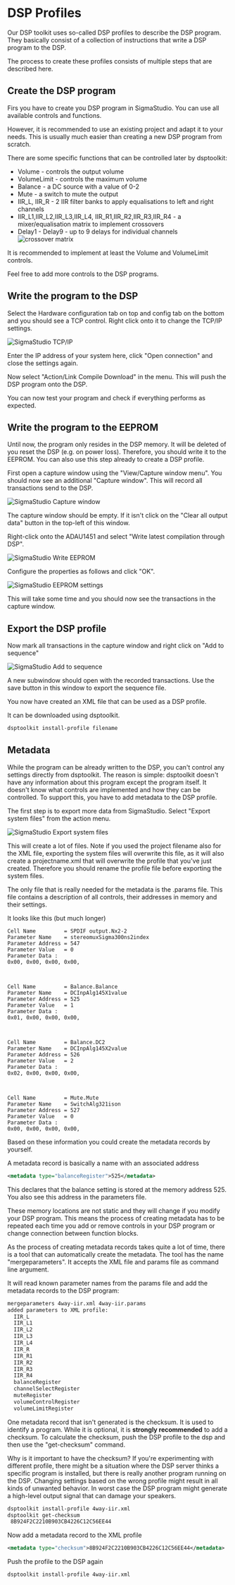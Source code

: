 # DSP Profiles

Our DSP toolkit uses so-called DSP profiles to describe the DSP program. They basically consist of a collection of instructions that write a DSP program to the DSP.

The process to create these profiles consists of multiple steps that are described here.

## Create the DSP program

Firs you have to create you DSP program in SigmaStudio. You can use all available controls and functions.

However, it is recommended to use an existing project and adapt it to your needs. This is usually much easier than creating a new DSP program from scratch.

There are some specific functions that can be controlled later by dsptoolkit:

- Volume - controls the output volume
- VolumeLimit - controls the maximum volume
- Balance - a DC source with a value of 0-2
- Mute - a switch to mute the output
- IIR_L, IIR_R - 2 IIR filter banks to apply equalisations to left and
 right channels
- IIR_L1,IIR_L2,IIR_L3,IIR_L4, IIR_R1,IIR_R2,IIR_R3,IIR_R4 - a mixer/equalisation matrix to implement crossovers
- Delay1 - Delay9 - up to 9 delays for individual channels
  ![crossover matrix](img/crossover-matrix.png)

It is recommended to implement at least the Volume and VolumeLimit controls.

Feel free to add more controls to the DSP programs.

## Write the program to the DSP

Select the Hardware configuration tab on top and config tab on the bottom and you should see a TCP control. Right click onto it to change the TCP/IP settings.

![SigmaStudio TCP/IP](img/ss-tcpip.png)

Enter the IP address of your system here, click "Open connection" and close the settings again.

Now select "Action/Link Compile Download" in the menu. This will push the DSP program onto the DSP.

You can now test your program and check if everything performs as expected.

## Write the program to the EEPROM

Until now, the program only resides in the DSP memory. It will be deleted of you reset the DSP (e.g. on power loss). Therefore, you should write it to the EEPROM. You can also use this step already to create a DSP profile.

First open a capture window using the "View/Capture window menu".
You should now see an additional "Capture window". This will record all transactions send to the DSP.

![SigmaStudio Capture window](img/ss-capture.png)
  
The capture window should be empty. If it isn't click on the "Clear all output data" button in the top-left of this window.

Right-click onto the ADAU1451 and select "Write latest compilation through DSP".

![SigmaStudio Write EEPROM](img/ss-write-eeprom.png)

Configure the properties as follows and click "OK".

![SigmaStudio EEPROM settings](img/ss-eeprom-settings.png)

This will take some time and you should now see the transactions in the
capture window.

## Export the DSP profile

Now mark all transactions in the capture window and right click on
"Add to sequence"

![SigmaStudio Add to sequence](img/ss-add-sequence.png)
  
A new subwindow should open with the recorded transactions. Use the save button in this window to export the sequence file.

You now have created an XML file that can be used as a DSP profile.

It can be downloaded using dsptoolkit.

```bash
dsptoolkit install-profile filename
```

## Metadata

While the program can be already written to the DSP, you can't control any settings directly from dsptoolkit. The reason is simple: dsptoolkit doesn't have any information about this program except the program itself.
It doesn't know what controls are implemented and how they can be controlled.
To support this, you have to add metadata to the DSP profile.

The first step is to export more data from SigmaStudio. Select "Export system files" from the action menu.

![SigmaStudio Export system files](img/ss-export-system.png)

This will create a lot of files.
Note if you used the project filename also for the XML file, exporting the system files will overwrite this file, as it will also create a projectname.xml that will overwrite the profile that you've just created.
Therefore you should rename the profile file before exporting the system
files.

The only file that is really needed for the metadata is the .params file. This file contains a description of all controls,
their addresses in memory and their settings.

It looks like this (but much longer)

```
Cell Name         = SPDIF output.Nx2-2
Parameter Name    = stereomuxSigma300ns2index
Parameter Address = 547
Parameter Value   = 0
Parameter Data :
0x00, 0x00, 0x00, 0x00,



Cell Name         = Balance.Balance
Parameter Name    = DCInpAlg145X1value
Parameter Address = 525
Parameter Value   = 1
Parameter Data :
0x01, 0x00, 0x00, 0x00,



Cell Name         = Balance.DC2
Parameter Name    = DCInpAlg145X2value
Parameter Address = 526
Parameter Value   = 2
Parameter Data :
0x02, 0x00, 0x00, 0x00,



Cell Name         = Mute.Mute
Parameter Name    = SwitchAlg321ison
Parameter Address = 527
Parameter Value   = 0
Parameter Data :
0x00, 0x00, 0x00, 0x00,
```

Based on these information you could create the metadata records by yourself.

A  metadata record is basically a name with an associated address

```xml
<metadata type="balanceRegister">525</metadata>
```

This declares that the balance setting is stored at the memory address 525. You also see this address in the parameters file.

These memory locations are not static and they will change if you modify your DSP program. This means the process of creating metadata has to be repeated each time you add or remove controls in your DSP program or change connection between function blocks.

As the process of creating metadata records takes quite a lot of time, there is a tool that can automatically create the metadata. The tool has the name "mergeparameters". It accepts the XML file and params file as command line argument.

It will read known parameter names from the params file and add the metadata records to the DSP program:

```bash
mergeparameters 4way-iir.xml 4way-iir.params
added parameters to XML profile:
  IIR_L
  IIR_L1
  IIR_L2
  IIR_L3
  IIR_L4
  IIR_R
  IIR_R1
  IIR_R2
  IIR_R3
  IIR_R4
  balanceRegister
  channelSelectRegister
  muteRegister
  volumeControlRegister
  volumeLimitRegister
```

One metadata record that isn't generated is the checksum. It is used to identify a program. While it is optional, it is **strongly recommended** to add a checksum. To calculate the checksum, push the DSP profile to the dsp and then use the "get-checksum" command.

Why is it important to have the checksum? If you're experimenting with different profile, there might be a situation where the DSP server thinks a specific program is installed, but there is really another program running on the DSP.
Changing settings based on the wrong profile might result in all kinds of unwanted behavior. In worst case the DSP program might generate a high-level output signal that can damage your speakers.

```bash
dsptoolkit install-profile 4way-iir.xml
dsptoolkit get-checksum
 8B924F2C2210B903CB4226C12C56EE44
```

Now add a metadata record to the XML profile

```xml
<metadata type="checksum">8B924F2C2210B903CB4226C12C56EE44</metadata>
```

Push the profile to the DSP again

```bash
dsptoolkit install-profile 4way-iir.xml
```
